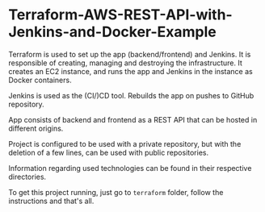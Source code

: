 # Terraform-AWS-REST-API-with-Jenkins-and-Docker-Example

Terraform is used to set up the app (backend/frontend) and Jenkins. It is responsible of creating, managing and destroying the infrastructure. It creates an EC2 instance, and runs the app and Jenkins in the instance as Docker containers.

Jenkins is used as the (CI/)CD tool. Rebuilds the app on pushes to GitHub repository.

App consists of backend and frontend as a REST API that can be hosted in different origins.

Project is configured to be used with a private repository, but with the deletion of a few lines, can be used with public repositories.

Information regarding used technologies can be found in their respective directories.

To get this project running, just go to `terraform` folder, follow the instructions and that's all.
